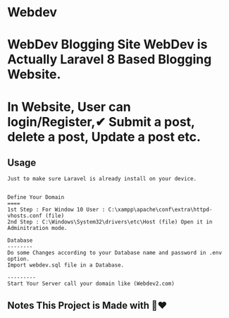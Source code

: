 # Webdev
 # WebDev Blogging Site WebDev is Actually Laravel 8 Based Blogging Website. 
 # In Website, User can login/Register,✔ Submit a post, delete a post, Update a post etc.  

## Usage 
``` 
Just to make sure Laravel is already install on your device.  


Define Your Domain 
==== 
1st Step : For Window 10 User : C:\xampp\apache\conf\extra\httpd-vhosts.conf (file) 
2nd Step : C:\Windows\System32\drivers\etc\Host (file) Open it in Adminitration mode.  

Database 
-------- 
Do some Changes according to your Database name and password in .env option.  
Import webdev.sql file in a Database.  

---------
Start Your Server call your domain like (Webdev2.com) 
```  

## Notes This Project is Made with 💯❤